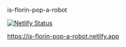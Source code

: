 is-florin-pop-a-robot

[![Netlify Status](https://api.netlify.com/api/v1/badges/a315f327-d92b-451c-a279-dd22afa456b2/deploy-status)](https://app.netlify.com/sites/is-florin-pop-a-robot/deploys)

https://is-florin-pop-a-robot.netlify.app